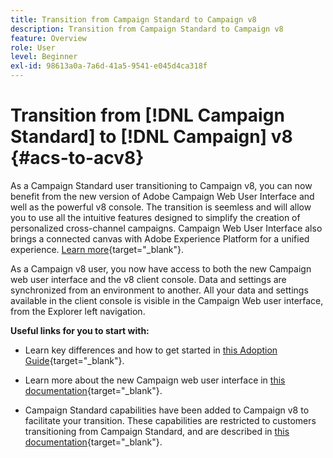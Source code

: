 ```yaml
---
title: Transition from Campaign Standard to Campaign v8
description: Transition from Campaign Standard to Campaign v8
feature: Overview
role: User
level: Beginner
exl-id: 98613a0a-7a6d-41a5-9541-e045d4ca318f
---
```

# Transition from [!DNL Campaign Standard] to [!DNL Campaign] v8 {#acs-to-acv8}

As a Campaign Standard user transitioning to Campaign v8, you can now benefit from the new version of Adobe Campaign Web User Interface and well as the powerful v8 console. The transition is seemless and will allow you to use all the intuitive features designed to simplify the creation of personalized cross-channel campaigns. Campaign Web User Interface also brings a connected canvas with Adobe Experience Platform for a unified experience. [Learn more](https://experienceleague.adobe.com/en/docs/campaign-web/v8/start/acs-migration){target="_blank"}.

As a Campaign v8 user, you now have access to both the new Campaign web user interface and the v8 client console. Data and settings are synchronized from an environment to another. All your data and settings available in the client console is visible in the Campaign Web user interface, from the Explorer left navigation.

**Useful links for you to start with:**

* Learn key differences and how to get started in [this Adoption Guide](https://experienceleague.adobe.com/en/docs/campaign-web/acs-to-ac/home){target="_blank"}.

* Learn more about the new Campaign web user interface in [this documentation](https://experienceleague.adobe.com/docs/campaign-web/v8/campaign-web-home.html){target="_blank"}.

* Campaign Standard capabilities have been added to Campaign v8 to facilitate your transition. These capabilities are restricted to customers transitioning from Campaign Standard, and are described in [this documentation](https://experienceleague.adobe.com/en/docs/experience-cloud/campaign/campaign-standard-migration-home){target="_blank"}.

